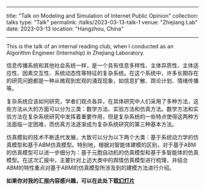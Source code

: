 
---
title: "Talk on Modeling and Simulation of Internet Public Opinion"
collection: talks
type: "Talk"
permalink: /talks/2023-03-13-talk-1
venue: "Zhejiang Lab"
date: 2023-03-13
location: "Hangzhou, China"

---

This is the talk of an internal reading club, when I conducted as an Algorithm Engineer (Internship) in Zhejiang Laboratory.

信息传播系统和其他社会系统一样，是一个具有信息多样性、主体异质性、主体适应性、因素交互性、系统动态性等特征的复杂系统。在这个系统中，许多长期存在的研究问题都是一种从微观到宏观的涌现现象，如信息扩散、舆论计划、情绪传播等。

复杂系统应该如何研究，学者们观点各异，在具体研究中人们采用了多种方法，这些方法从大的方面可以分为三类：数学方法、实验方法和仿真方法。数学方法和实验方法在复杂系统研究中发挥着重要作用，但是复杂系统的一些特点使得这两种方法面临一定困难，而仿真方法逐渐成为复杂系统研究的第三种基本方法。

仿真模拟的技术不断迭代发展，大致可以分为以下两个大类：基于系统动力学的仿真模型和基于ABM仿真模型。特别地，根据对智能体建模的区别，对于基于ABM的仿真模型可以进一步细分为：基于元胞自动机的仿真模型和基于多智能体的仿真模型。在这次汇报中，主要针对上述大类中的舆情仿真模型进行梳理，并结合ABM的特性重点对基于ABM的仿真模型所涉及到的建模方法进行介绍。

**如果你对我的汇报内容感兴趣，可以在此处下载[幻灯片](files/舆情演化仿真模拟相关研究的调研.pptx)**

